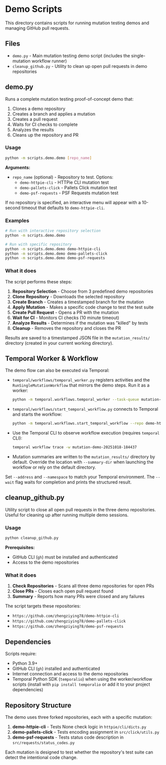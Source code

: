 # Demo Scripts

This directory contains scripts for running mutation testing demos and managing GitHub pull requests.

## Files

- `demo.py` - Main mutation testing demo script (includes the single-mutation workflow runner)
- `cleanup_github.py` - Utility to clean up open pull requests in demo repositories

## demo.py

Runs a complete mutation testing proof-of-concept demo that:
1. Clones a demo repository
2. Creates a branch and applies a mutation
3. Creates a pull request
4. Waits for CI checks to complete
5. Analyzes the results
6. Cleans up the repository and PR

### Usage

```bash
python -m scripts.demo.demo [repo_name]
```

**Arguments:**
- `repo_name` (optional) - Repository to test. Options:
  - `demo-httpie-cli` - HTTPie CLI mutation test
  - `demo-pallets-click` - Pallets Click mutation test  
  - `demo-psf-requests` - PSF Requests mutation test

If no repository is specified, an interactive menu will appear with a 10-second timeout that defaults to `demo-httpie-cli`.

### Examples

```bash
# Run with interactive repository selection
python -m scripts.demo.demo

# Run with specific repository
python -m scripts.demo.demo demo-httpie-cli
python -m scripts.demo.demo demo-pallets-click
python -m scripts.demo.demo demo-psf-requests
```

### What it does

The script performs these steps:
1. **Repository Selection** - Choose from 3 predefined demo repositories
2. **Clone Repository** - Downloads the selected repository
3. **Create Branch** - Creates a timestamped branch for the mutation
4. **Apply Mutation** - Makes a specific code change to test the test suite
5. **Create Pull Request** - Opens a PR with the mutation
6. **Wait for CI** - Monitors CI checks (10 minute timeout)
7. **Analyze Results** - Determines if the mutation was "killed" by tests
8. **Cleanup** - Removes the repository and closes the PR

Results are saved to a timestamped JSON file in the `mutation_results/` directory (created in your current working directory).

## Temporal Worker & Workflow

The demo flow can also be executed via Temporal:

- `temporal/workflows/temporal_worker.py` registers activities and the `RunSingleMutationWorkflow` that mirrors the demo steps. Run it as a worker:

  ```bash
  python -m temporal.workflows.temporal_worker --task-queue mutation-demo-task-queue
  ```

- `temporal/workflows/start_temporal_workflow.py` connects to Temporal and starts the workflow:

  ```bash
  python -m temporal.workflows.start_temporal_workflow --repo demo-httpie-cli --wait
  ```

- Use the Temporal CLI to observe workflow execution (requires `temporal` CLI):

  ```bash
  temporal workflow trace -w mutation-demo-20251018-184437
  ```

- Mutation summaries are written to the `mutation_results/` directory by default. Override the location with `--summary-dir` when launching the workflow or rely on the default directory.

Set `--address` and `--namespace` to match your Temporal environment. The `--wait` flag waits for completion and prints the structured result.

## cleanup_github.py

Utility script to close all open pull requests in the three demo repositories. Useful for cleaning up after running multiple demo sessions.

### Usage

```bash
python cleanup_github.py
```

**Prerequisites:**
- GitHub CLI (`gh`) must be installed and authenticated
- Access to the demo repositories

### What it does

1. **Check Repositories** - Scans all three demo repositories for open PRs
2. **Close PRs** - Closes each open pull request found
3. **Summary** - Reports how many PRs were closed and any failures

The script targets these repositories:
- `https://github.com/zhengziying78/demo-httpie-cli`
- `https://github.com/zhengziying78/demo-pallets-click`
- `https://github.com/zhengziying78/demo-psf-requests`

## Dependencies

Scripts require:
- Python 3.9+
- GitHub CLI (`gh`) installed and authenticated
- Internet connection and access to the demo repositories
- Temporal Python SDK (`temporalio`) when using the worker/workflow scripts (install with `pip install temporalio` or add it to your project dependencies)

## Repository Structure

The demo uses three forked repositories, each with a specific mutation:

1. **demo-httpie-cli** - Tests None check logic in `httpie/cli/dicts.py`
2. **demo-pallets-click** - Tests encoding assignment in `src/click/utils.py`
3. **demo-psf-requests** - Tests status code description in `src/requests/status_codes.py`

Each mutation is designed to test whether the repository's test suite can detect the intentional code change.
